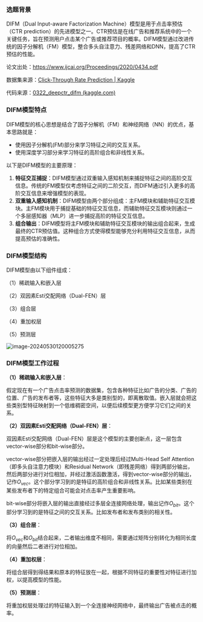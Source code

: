 ### 选题背景

DIFM（Dual Input-aware Factorization Machine）模型是用于点击率预估（CTR prediction）的先进模型之一。CTR预估是在线广告和推荐系统中的一个关键任务，旨在预测用户点击某个广告或推荐项目的概率。DIFM模型通过改进传统的因子分解机（FM）模型，整合多头自注意力、残差网络和DNN，提高了CTR预估的性能。

论文出处：https://www.ijcai.org/Proceedings/2020/0434.pdf

数据集来源：[Click-Through Rate Prediction | Kaggle](https://www.kaggle.com/competitions/avazu-ctr-prediction/data)

代码来源：[0322_deepctr_difm (kaggle.com)](https://www.kaggle.com/code/braincai/0322-deepctr-difm)

### DIFM模型特点

DIFM模型的核心思想是结合了因子分解机（FM）和神经网络（NN）的优点，基本思路就是：

- 使用因子分解机(FM)部分来学习特征之间的交互关系。
- 使用深度学习部分来学习特征的高阶组合和非线性关系。

以下是DIFM模型的主要原理：

1. **特征交互捕捉**：DIFM模型通过双重输入感知机制来捕捉特征之间的高阶交互信息。传统的FM模型仅考虑特征之间的二阶交互，而DIFM通过引入更多的高阶交互信息来增强模型的表现。
2. **双重输入感知机制**：DIFM模型由两个部分组成：主FM模块和辅助特征交互模块。主FM模块用于捕捉基础的特征交互信息，而辅助特征交互模块则通过一个多层感知器（MLP）进一步捕捉高阶的特征交互信息。
3. **组合输出**：DIFM模型将主FM模块和辅助特征交互模块的输出组合起来，生成最终的CTR预估值。这种组合方式使得模型能够充分利用特征交互信息，从而提高预估的准确性。

### DIFM模型结构

DIFM模型由以下组件组成：

（1）稀疏输入和嵌入层

（2）双因素Esti交配网络（Dual-FEN）层

（3）组合层

（4）重加权层

（5）预测层

![image-20240530120005275](C:\Users\11358\AppData\Roaming\Typora\typora-user-images\image-20240530120005275.png)

### DIFM模型工作过程

**（1）稀疏输入和嵌入层**：

假定现在有一个广告点击率预测的数据集，包含各种特征比如广告的分类、广告的位置、广告的发布者等，这些特征大多是类别型的，即离散取值。嵌入层就会把这些类别型特征映射到一个低维稠密空间，以便后续模型更方便学习它们之间的关系。

**（2）双因素Esti交配网络（Dual-FEN）层**：

双因素Esti交配网络（Dual-FEN）层是这个模型的主要创新点，这一层包含vector-wise部分和bit-wise部分。

vector-wise部分把嵌入层的输出经过一定处理后经过Multi-Head Self Attention（即多头自注意力模块）和Residual Network（即残差网络）得到两部分输出，然后两部分进行对位相加，并经过激活函数激活，得到vector-wise部分的输出，记作$O_{vec}$。这个部分学习到的是特征的高阶组合和非线性关系。比如某些类别在某些发布者下的特定组合可能会对点击率产生重要影响。

bit-wise部分将嵌入层的输出直接经过多层全连接网络处理，输出记作$O_{bit}$。这个部分学习到的是特征之间的交互关系。比如发布者和发布类别的相关性。

**（3）组合层**：

将$O_{vec}$和$O_{bit}$结合起来，二者输出维度不相同，需要通过矩阵分别转化为相同长度的向量然后二者进行对位相加。

**（4）重加权层**：

将组合层得到得结果和原本的特征放在一起，根据不同特征的重要性对特征进行加权，以提高模型的性能。

**（5）预测层**：

将重加权层处理过的特征输入到一个全连接神经网络中，最终输出广告被点击的概率。

